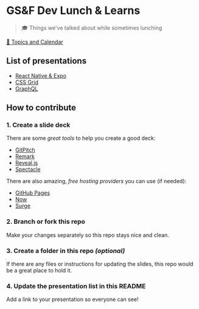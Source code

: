 # GS&F Dev Lunch & Learns

> 🎓 Things we've talked about while sometimes lunching

[🔗 Topics and Calendar](https://gsandf.atlassian.net/wiki/spaces/DEV/pages/131465217/Lunch+and+Learn+Topics)

## List of presentations

- [React Native & Expo](https://gitpitch.com/gsandf/lunch-and-learn/master?grs=github&t=night&p=react-native)
- [CSS Grid](https://gitpitch.com/gsandf/lunch-and-learn?grs=github&t=white&p=css-grid)
- [GraphQL](graphql/readme.md)

## How to contribute

### 1. Create a slide deck

There are some _great tools_ to help you create a good deck:

- [GitPitch](https://gitpitch.com/)
- [Remark](https://github.com/gnab/remark)
- [Reveal.js](https://github.com/hakimel/reveal.js/)
- [Spectacle](https://github.com/FormidableLabs/spectacle)

There are also amazing, _free hosting providers_ you can use (if needed):

- [GitHub Pages](https://pages.github.com/)
- [Now](https://zeit.co/now)
- [Surge](https://surge.sh/)

### 2. Branch or fork this repo

Make your changes separately so this repo stays nice and clean.

### 3. Create a folder in this repo _(optional)_

If there are any files or instructions for updating the slides, this repo would be a great place to hold it.

### 4. Update the presentation list in this README

Add a link to your presentation so everyone can see!
